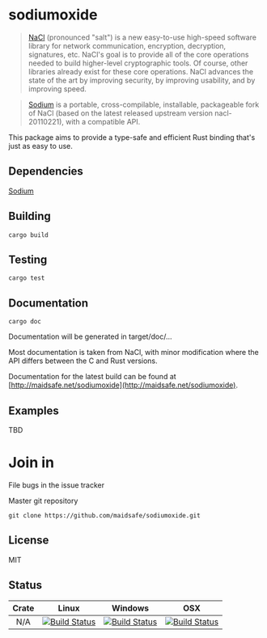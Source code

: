 sodiumoxide
===========

> [NaCl](http://nacl.cr.yp.to) (pronounced "salt") is a new easy-to-use high-speed software library for network communication, encryption, decryption, signatures, etc. NaCl's goal is to provide all of the core operations needed to build higher-level cryptographic tools.
> Of course, other libraries already exist for these core operations. NaCl advances the state of the art by improving security, by improving usability, and by improving speed.

> [Sodium](https://github.com/jedisct1/libsodium) is a portable, cross-compilable, installable, packageable fork of NaCl (based on the latest released upstream version nacl-20110221), with a compatible API.

This package aims to provide a type-safe and efficient Rust binding that's just
as easy to use.

Dependencies
------------

[Sodium](https://github.com/jedisct1/libsodium)

Building
--------
    cargo build

Testing
-------
    cargo test

Documentation
-------------
    cargo doc

Documentation will be generated in target/doc/...

Most documentation is taken from NaCl, with minor modification where the API
differs between the C and Rust versions.

Documentation for the latest build can be found at
[http://maidsafe.net/sodiumoxide](http://maidsafe.net/sodiumoxide).

Examples
--------
TBD

Join in
=======
File bugs in the issue tracker

Master git repository

    git clone https://github.com/maidsafe/sodiumoxide.git

License
-------
MIT

Status
------

| Crate | Linux | Windows | OSX |
|:-----:|:-----:|:-------:|:---:|
| N/A |[![Build Status](https://travis-ci.org/maidsafe/sodiumoxide.svg?branch=master)](https://travis-ci.org/maidsafe/sodiumoxide)| [![Build Status](http://ci.maidsafe.net:8080/buildStatus/icon?job=sodiumoxide_win64_status_badge)](http://ci.maidsafe.net:8080/job/sodiumoxide_win64_status_badge/) | [![Build Status](http://ci.maidsafe.net:8080/buildStatus/icon?job=sodiumoxide_osx_status_badge)](http://ci.maidsafe.net:8080/job/sodiumoxide_osx_status_badge/) |
